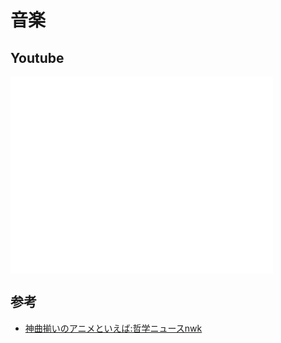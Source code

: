 # 音楽

## Youtube

<iframe width="420" height="315" src="//www.youtube.com/embed/eDNU1gjXrrg" frameborder="0" allowfullscreen></iframe>



## 参考

- [神曲揃いのアニメといえば:哲学ニュースnwk](http://blog.livedoor.jp/nwknews/archives/4800479.html)
